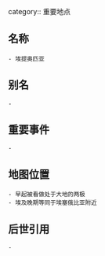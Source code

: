 category:: 重要地点
## 名称
	- 埃提奥匹亚
## 别名
	-
## 重要事件
	-
## 地图位置
	- 早起被看做处于大地的两极
	- 埃及晚期等同于埃塞俄比亚附近
## 后世引用
	-
